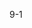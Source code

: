 9-1

```java
```

```java
```

```java
```

```java
```

```java
```

```java
```

```java
```

```java
```

```java
```

```java
```

```java
```

